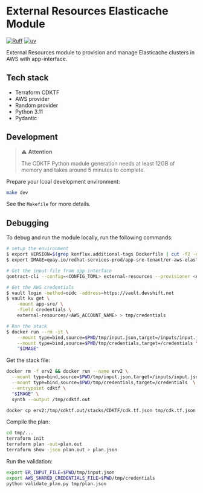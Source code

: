 # External Resources Elasticache Module

[![Ruff](https://img.shields.io/endpoint?url=https://raw.githubusercontent.com/astral-sh/ruff/main/assets/badge/v2.json)](https://github.com/astral-sh/ruff)
[![uv](https://img.shields.io/endpoint?url=https://raw.githubusercontent.com/astral-sh/uv/main/assets/badge/v0.json)](https://github.com/astral-sh/uv)

External Resources module to provision and manage Elasticache clusters in AWS with app-interface.

## Tech stack

* Terraform CDKTF
* AWS provider
* Random provider
* Python 3.11
* Pydantic

## Development

> :warning: **Attention**
>
> The CDKTF Python module generation needs at least 12GB of memory and takes around 5 minutes to complete.

Prepare your lcoal development environment:

```bash
make dev
```

See the `Makefile` for more details.

## Debugging

To debug and run the module locally, run the following commands:

```bash
# setup the environment
$ export VERSION=$(grep konflux.additional-tags Dockerfile | cut -f2 -d\")
$ export IMAGE=quay.io/redhat-services-prod/app-sre-tenant/er-aws-elasticache-main/er-aws-elasticache-main:$VERSION

# Get the input file from app-interface
qontract-cli --config=<CONFIG_TOML> external-resources --provisioner <AWS_ACCOUNT_NAME> --provider elasticache --identifier <IDENTIFIER> get-input > tmp/input.json

# Get the AWS credentials
$ vault login -method=oidc -address=https://vault.devshift.net
$ vault kv get \
    -mount app-sre/ \
    -field credentials \
    external-resources/<AWS_ACCOUNT_NAME> > tmp/credentials

# Run the stack
$ docker run --rm -it \
    --mount type=bind,source=$PWD/tmp/input.json,target=/inputs/input.json \
    --mount type=bind,source=$PWD/tmp/credentials,target=/credentials \
    "$IMAGE"
```

Get the stack file:

```bash
docker rm -f erv2 && docker run --name erv2 \
  --mount type=bind,source=$PWD/tmp/input.json,target=/inputs/input.json \
  --mount type=bind,source=$PWD/tmp/credentials,target=/credentials  \
  --entrypoint cdktf \
  "$IMAGE" \
  synth --output /tmp/cdktf.out

docker cp erv2:/tmp/cdktf.out/stacks/CDKTF/cdk.tf.json tmp/cdk.tf.json
```

Compile the plan:

```bash
cd tmp/...
terraform init
terraform plan -out=plan.out
terraform show -json plan.out > plan.json
```

Run the validation:

```bash
export ER_INPUT_FILE=$PWD/tmp/input.json
export AWS_SHARED_CREDENTIALS_FILE=$PWD/tmp/credentials
python validate_plan.py tmp/plan.json
```
